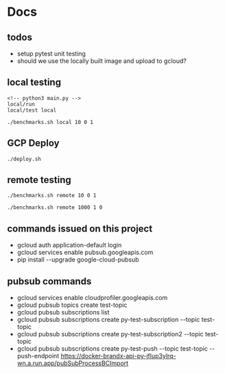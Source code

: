 # Docs

## todos
* setup pytest unit testing
* should we use the locally built image and upload to gcloud?

## local testing
    <!-- python3 main.py -->
    local/run
    local/test local
    
    ./benchmarks.sh local 10 0 1

## GCP Deploy
    ./deploy.sh

## remote testing
    ./benchmarks.sh remote 10 0 1
    
    ./benchmarks.sh remote 1000 1 0


## commands issued on this project
* gcloud auth application-default login
* gcloud services enable pubsub.googleapis.com
* pip install --upgrade google-cloud-pubsub


## pubsub commands
* gcloud services enable cloudprofiler.googleapis.com
* gcloud pubsub topics create test-topic
* gcloud pubsub subscriptions list
* gcloud pubsub subscriptions create py-test-subscription --topic test-topic
* gcloud pubsub subscriptions create py-test-subscription2 --topic test-topic
* gcloud pubsub subscriptions create py-test-push --topic test-topic --push-endpoint https://docker-brandx-api-py-jflup3ylrq-wn.a.run.app/pubSubProcessBCImport